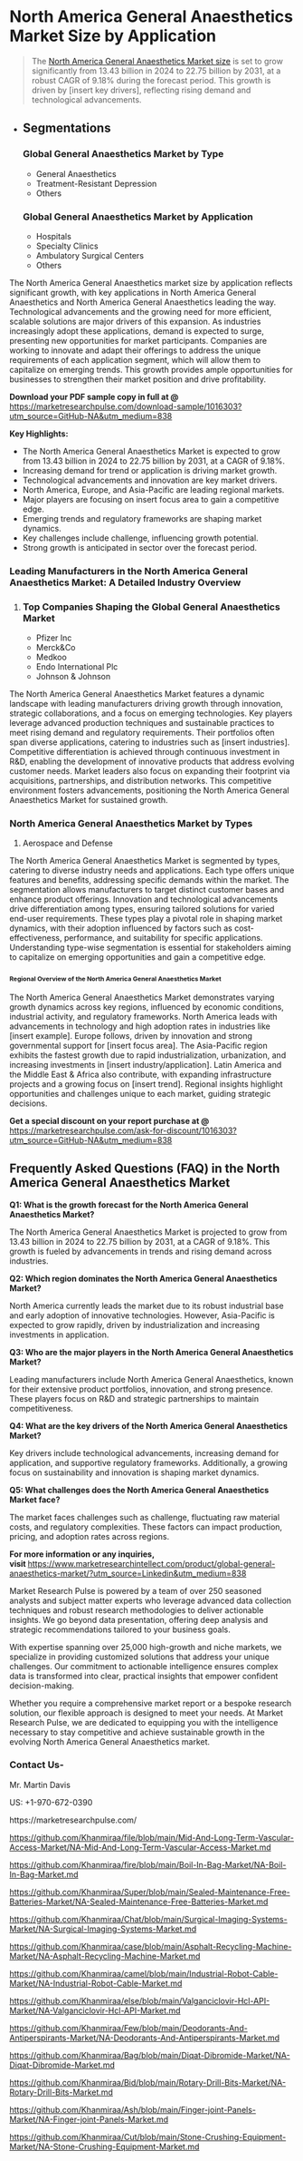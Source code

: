 <h1>North America General Anaesthetics Market&nbsp;Size by Application</h1><blockquote><p>The <a href="https://marketresearchpulse.com/download-sample/1016303?utm_source=GitHub-NA&amp;utm_medium=838">North America General Anaesthetics Market size</a> is set to grow significantly from 13.43 billion in 2024 to 22.75 billion by 2031, at a robust CAGR of 9.18% during the forecast period. This growth is driven by [insert key drivers], reflecting rising demand and technological advancements.</p></blockquote><ul><li><h2>Segmentations</h2><h3>Global General Anaesthetics Market by Type</h3><ul><li>General Anaesthetics</li><li>Treatment-Resistant Depression</li><li>Others</li></ul><h3>Global General Anaesthetics Market by Application</h3><ul><li>Hospitals</li><li>Specialty Clinics</li><li>Ambulatory Surgical Centers</li><li>Others</li></ul></li></ul><p>The North America General Anaesthetics market size by application reflects significant growth, with key applications in North America General Anaesthetics and North America General Anaesthetics leading the way. Technological advancements and the growing need for more efficient, scalable solutions are major drivers of this expansion. As industries increasingly adopt these applications, demand is expected to surge, presenting new opportunities for market participants. Companies are working to innovate and adapt their offerings to address the unique requirements of each application segment, which will allow them to capitalize on emerging trends. This growth provides ample opportunities for businesses to strengthen their market position and drive profitability.</p><p><strong>Download your PDF sample copy in full at @ </strong><a href="https://marketresearchpulse.com/download-sample/1016303?utm_source=GitHub-NA&amp;utm_medium=838">https://marketresearchpulse.com/download-sample/1016303?utm_source=GitHub-NA&amp;utm_medium=838</a></p><p><strong>Key Highlights: </strong></p><ul><li>The North America General Anaesthetics Market is expected to grow from 13.43 billion in 2024 to 22.75 billion by 2031, at a CAGR of 9.18%.</li><li>Increasing demand for trend or application is driving market growth.</li><li>Technological advancements and innovation are key market drivers.</li><li>North America, Europe, and Asia-Pacific are leading regional markets.</li><li>Major players are focusing on insert focus area to gain a competitive edge.</li><li>Emerging trends and regulatory frameworks are shaping market dynamics.</li><li>Key challenges include challenge, influencing growth potential.</li><li>Strong growth is anticipated in sector over the forecast period.</li></ul><h3>Leading Manufacturers in the North America General Anaesthetics Market: A Detailed Industry Overview</h3><ol><li><h3>Top Companies Shaping the Global General Anaesthetics Market </h3><ul><li>Pfizer Inc</li><li>Merck&Co</li><li>Medkoo</li><li>Endo International Plc</li><li>Johnson & Johnson</li></ul></li></ol><div class="flex max-w-full flex-col flex-grow"><div class="min-h-8 text-message flex w-full flex-col items-end gap-2 whitespace-normal break-words [.text-message+&amp;]:mt-5" dir="auto" data-message-author-role="assistant" data-message-id="fd8432e4-4910-450d-b182-61b7bfb0a01f" data-message-model-slug="gpt-4o"><div class="flex w-full flex-col gap-1 empty:hidden first:pt-[3px]"><div class="markdown prose w-full break-words dark:prose-invert light"><p>The North America General Anaesthetics Market features a dynamic landscape with leading manufacturers driving growth through innovation, strategic collaborations, and a focus on emerging technologies. Key players leverage advanced production techniques and sustainable practices to meet rising demand and regulatory requirements. Their portfolios often span diverse applications, catering to industries such as [insert industries]. Competitive differentiation is achieved through continuous investment in R&amp;D, enabling the development of innovative products that address evolving customer needs. Market leaders also focus on expanding their footprint via acquisitions, partnerships, and distribution networks. This competitive environment fosters advancements, positioning the North America General Anaesthetics Market for sustained growth.</p></div></div></div></div><h3>North America General Anaesthetics Market by Types</h3><ol><li>Aerospace and Defense</li></ol><div class="flex max-w-full flex-col flex-grow"><div class="min-h-8 text-message flex w-full flex-col items-end gap-2 whitespace-normal break-words [.text-message+&amp;]:mt-5" dir="auto" data-message-author-role="assistant" data-message-id="084470be-0bb7-4664-bddf-5156b4f41249" data-message-model-slug="gpt-4o-mini"><div class="flex w-full flex-col gap-1 empty:hidden first:pt-[3px]"><div class="markdown prose w-full break-words dark:prose-invert light"><p>The North America General Anaesthetics Market is segmented by types, catering to diverse industry needs and applications. Each type offers unique features and benefits, addressing specific demands within the market. The segmentation allows manufacturers to target distinct customer bases and enhance product offerings. Innovation and technological advancements drive differentiation among types, ensuring tailored solutions for varied end-user requirements. These types play a pivotal role in shaping market dynamics, with their adoption influenced by factors such as cost-effectiveness, performance, and suitability for specific applications. Understanding type-wise segmentation is essential for stakeholders aiming to capitalize on emerging opportunities and gain a competitive edge.</p></div></div></div></div><h3><span style="font-size: 11px;">Regional Overview of the North America General Anaesthetics Market</span></h3><div class="flex max-w-full flex-col flex-grow"><div class="min-h-8 text-message flex w-full flex-col items-end gap-2 whitespace-normal break-words [.text-message+&amp;]:mt-5" dir="auto" data-message-author-role="assistant" data-message-id="e9038762-ce64-4e30-91c9-9bd413514231" data-message-model-slug="gpt-4o-mini"><div class="flex w-full flex-col gap-1 empty:hidden first:pt-[3px]"><div class="markdown prose w-full break-words dark:prose-invert light"><p>The North America General Anaesthetics Market demonstrates varying growth dynamics across key regions, influenced by economic conditions, industrial activity, and regulatory frameworks. North America leads with advancements in technology and high adoption rates in industries like [insert example]. Europe follows, driven by innovation and strong governmental support for [insert focus area]. The Asia-Pacific region exhibits the fastest growth due to rapid industrialization, urbanization, and increasing investments in [insert industry/application]. Latin America and the Middle East &amp; Africa also contribute, with expanding infrastructure projects and a growing focus on [insert trend]. Regional insights highlight opportunities and challenges unique to each market, guiding strategic decisions.</p></div></div></div></div><p><strong>Get a special discount on your report purchase at @ </strong><a href="https://marketresearchpulse.com/ask-for-discount/1016303?utm_source=GitHub-NA&amp;utm_medium=838">https://marketresearchpulse.com/ask-for-discount/1016303?utm_source=GitHub-NA&amp;utm_medium=838</a></p><h2>Frequently Asked Questions (FAQ) in the North America General Anaesthetics Market</h2><p><strong>Q1: What is the growth forecast for the North America General Anaesthetics Market?</strong></p><p>The North America General Anaesthetics Market is projected to grow from 13.43 billion in 2024 to 22.75 billion by 2031, at a CAGR of 9.18%. This growth is fueled by advancements in trends and rising demand across industries.</p><p><strong>Q2: Which region dominates the North America General Anaesthetics Market?</strong></p><p>North America currently leads the market due to its robust industrial base and early adoption of innovative technologies. However, Asia-Pacific is expected to grow rapidly, driven by industrialization and increasing investments in application.</p><p><strong>Q3: Who are the major players in the North America General Anaesthetics Market?</strong></p><p>Leading manufacturers include North America General Anaesthetics, known for their extensive product portfolios, innovation, and strong presence. These players focus on R&amp;D and strategic partnerships to maintain competitiveness.</p><p><strong>Q4: What are the key drivers of the North America General Anaesthetics Market?</strong></p><p>Key drivers include technological advancements, increasing demand for application, and supportive regulatory frameworks. Additionally, a growing focus on sustainability and innovation is shaping market dynamics.</p><p><strong>Q5: What challenges does the North America General Anaesthetics Market face?</strong></p><p>The market faces challenges such as challenge, fluctuating raw material costs, and regulatory complexities. These factors can impact production, pricing, and adoption rates across regions.</p><p><strong>For more information or any inquiries, visit&nbsp;</strong><a href="https://www.marketresearchintellect.com/product/global-general-anaesthetics-market/?utm_source=Linkedin&utm_medium=838">https://www.marketresearchintellect.com/product/global-general-anaesthetics-market/?utm_source=Linkedin&utm_medium=838</a></p><p>Market Research Pulse is powered by a team of over 250 seasoned analysts and subject matter experts who leverage advanced data collection techniques and robust research methodologies to deliver actionable insights. We go beyond data presentation, offering deep analysis and strategic recommendations tailored to your business goals.</p><p>With expertise spanning over 25,000 high-growth and niche markets, we specialize in providing customized solutions that address your unique challenges. Our commitment to actionable intelligence ensures complex data is transformed into clear, practical insights that empower confident decision-making.</p><p>Whether you require a comprehensive market report or a bespoke research solution, our flexible approach is designed to meet your needs. At Market Research Pulse, we are dedicated to equipping you with the intelligence necessary to stay competitive and achieve sustainable growth in the evolving North America General Anaesthetics market.</p><h3><strong>Contact Us-</strong></h3><p>Mr. Martin Davis</p><p>US: +1-970-672-0390</p><p>https://marketresearchpulse.com/</p><p><a href="https://github.com/Khanmiraa/file/blob/main/Mid-And-Long-Term-Vascular-Access-Market/NA-Mid-And-Long-Term-Vascular-Access-Market.md">https://github.com/Khanmiraa/file/blob/main/Mid-And-Long-Term-Vascular-Access-Market/NA-Mid-And-Long-Term-Vascular-Access-Market.md</a></p><p><a href="https://github.com/Khanmiraa/fire/blob/main/Boil-In-Bag-Market/NA-Boil-In-Bag-Market.md">https://github.com/Khanmiraa/fire/blob/main/Boil-In-Bag-Market/NA-Boil-In-Bag-Market.md</a></p><p><a href="https://github.com/Khanmiraa/Super/blob/main/Sealed-Maintenance-Free-Batteries-Market/NA-Sealed-Maintenance-Free-Batteries-Market.md">https://github.com/Khanmiraa/Super/blob/main/Sealed-Maintenance-Free-Batteries-Market/NA-Sealed-Maintenance-Free-Batteries-Market.md</a></p><p><a href="https://github.com/Khanmiraa/Chat/blob/main/Surgical-Imaging-Systems-Market/NA-Surgical-Imaging-Systems-Market.md">https://github.com/Khanmiraa/Chat/blob/main/Surgical-Imaging-Systems-Market/NA-Surgical-Imaging-Systems-Market.md</a></p><p><a href="https://github.com/Khanmiraa/case/blob/main/Asphalt-Recycling-Machine-Market/NA-Asphalt-Recycling-Machine-Market.md">https://github.com/Khanmiraa/case/blob/main/Asphalt-Recycling-Machine-Market/NA-Asphalt-Recycling-Machine-Market.md</a></p><p><a href="https://github.com/Khanmiraa/camel/blob/main/Industrial-Robot-Cable-Market/NA-Industrial-Robot-Cable-Market.md">https://github.com/Khanmiraa/camel/blob/main/Industrial-Robot-Cable-Market/NA-Industrial-Robot-Cable-Market.md</a></p><p><a href="https://github.com/Khanmiraa/else/blob/main/Valganciclovir-Hcl-API-Market/NA-Valganciclovir-Hcl-API-Market.md">https://github.com/Khanmiraa/else/blob/main/Valganciclovir-Hcl-API-Market/NA-Valganciclovir-Hcl-API-Market.md</a></p><p><a href="https://github.com/Khanmiraa/Few/blob/main/Deodorants-And-Antiperspirants-Market/NA-Deodorants-And-Antiperspirants-Market.md">https://github.com/Khanmiraa/Few/blob/main/Deodorants-And-Antiperspirants-Market/NA-Deodorants-And-Antiperspirants-Market.md</a></p><p><a href="https://github.com/Khanmiraa/Bag/blob/main/Diqat-Dibromide-Market/NA-Diqat-Dibromide-Market.md">https://github.com/Khanmiraa/Bag/blob/main/Diqat-Dibromide-Market/NA-Diqat-Dibromide-Market.md</a></p><p><a href="https://github.com/Khanmiraa/Bid/blob/main/Rotary-Drill-Bits-Market/NA-Rotary-Drill-Bits-Market.md">https://github.com/Khanmiraa/Bid/blob/main/Rotary-Drill-Bits-Market/NA-Rotary-Drill-Bits-Market.md</a></p><p><a href="https://github.com/Khanmiraa/Ash/blob/main/Finger-joint-Panels-Market/NA-Finger-joint-Panels-Market.md">https://github.com/Khanmiraa/Ash/blob/main/Finger-joint-Panels-Market/NA-Finger-joint-Panels-Market.md</a></p><p><a href="https://github.com/Khanmiraa/Cut/blob/main/Stone-Crushing-Equipment-Market/NA-Stone-Crushing-Equipment-Market.md">https://github.com/Khanmiraa/Cut/blob/main/Stone-Crushing-Equipment-Market/NA-Stone-Crushing-Equipment-Market.md</a></p>
